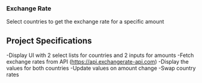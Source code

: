 ### Exchange Rate

Select countries to get the exchange rate for a specific amount

## Project Specifications

-Display UI with 2 select lists for countries and 2 inputs for amounts
-Fetch exchange rates from API (https://api.exchangerate-api.com)
-Display the values for both countries
-Update values on amount change
-Swap country rates
